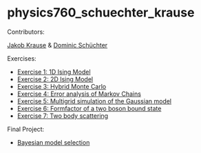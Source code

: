 # physics760_schuechter_krause

Contributors:

[Jakob Krause](https://github.com/krausejm) & [Dominic Schüchter](https://github.com/dschuechter)


Exercises:
- [Exercise 1: 1D Ising Model](https://github.com/dschuechter/physics760_schuechter_krause/tree/master/Exercise01)
- [Exercise 2: 2D Ising Model](https://github.com/dschuechter/physics760_schuechter_krause/tree/master/Exercise02)
- [Exercise 3: Hybrid Monte Carlo](https://github.com/dschuechter/physics760_schuechter_krause/tree/master/Exercise03)
- [Exercise 4: Error analysis of Markov Chains](https://github.com/dschuechter/physics760_schuechter_krause/tree/master/Exercise04)
- [Exercise 5: Multigrid simulation of the Gaussian model](https://github.com/dschuechter/physics760_schuechter_krause/tree/master/Exercise05)
- [Exercise 6: Formfactor of a two boson bound state](https://github.com/dschuechter/physics760_schuechter_krause/tree/master/Exercise06)
- [Exercise 7: Two body scattering](https://github.com/dschuechter/physics760_schuechter_krause/tree/master/Exercise07)

Final Project:

- [Bayesian model selection](https://github.com/dschuechter/physics760_schuechter_krause/tree/master/final_project) 
